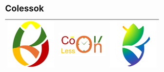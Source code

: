 # Colessok

| <img src="logo.png" /> | <img src="banner2.png" /> | <img src="logo2.png" /> |
|------------------------|---------------------------|-------------------------|
